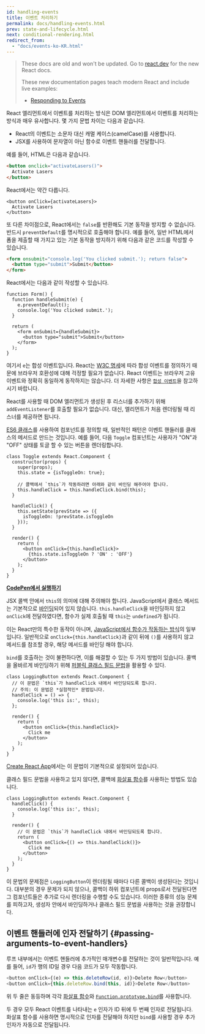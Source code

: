 ```yaml
---
id: handling-events
title: 이벤트 처리하기
permalink: docs/handling-events.html
prev: state-and-lifecycle.html
next: conditional-rendering.html
redirect_from:
  - "docs/events-ko-KR.html"
---
```


<div class="scary">

> These docs are old and won't be updated. Go to [react.dev](https://react.dev/) for the new React docs.
>
> These new documentation pages teach modern React and include live examples:
>
> - [Responding to Events](https://react.dev/learn/responding-to-events)

</div>

React 엘리먼트에서 이벤트를 처리하는 방식은 DOM 엘리먼트에서 이벤트를 처리하는 방식과 매우 유사합니다. 몇 가지 문법 차이는 다음과 같습니다.

* React의 이벤트는 소문자 대신 캐멀 케이스(camelCase)를 사용합니다.
* JSX를 사용하여 문자열이 아닌 함수로 이벤트 핸들러를 전달합니다.

예를 들어, HTML은 다음과 같습니다.

```html
<button onclick="activateLasers()">
  Activate Lasers
</button>
```

React에서는 약간 다릅니다.

```js{1}
<button onClick={activateLasers}>
  Activate Lasers
</button>
```

또 다른 차이점으로, React에서는 `false`를 반환해도 기본 동작을 방지할 수 없습니다. 반드시 `preventDefault`를 명시적으로 호출해야 합니다. 예를 들어, 일반 HTML에서 폼을 제출할 때 가지고 있는 기본 동작을 방지하기 위해 다음과 같은 코드를 작성할 수 있습니다.

```html
<form onsubmit="console.log('You clicked submit.'); return false">
  <button type="submit">Submit</button>
</form>
```

React에서는 다음과 같이 작성할 수 있습니다.

```js{3}
function Form() {
  function handleSubmit(e) {
    e.preventDefault();
    console.log('You clicked submit.');
  }

  return (
    <form onSubmit={handleSubmit}>
      <button type="submit">Submit</button>
    </form>
  );
}
```

여기서 `e`는 합성 이벤트입니다. React는 [W3C 명세](https://www.w3.org/TR/DOM-Level-3-Events/)에 따라 합성 이벤트를 정의하기 때문에 브라우저 호환성에 대해 걱정할 필요가 없습니다. React 이벤트는 브라우저 고유 이벤트와 정확히 동일하게 동작하지는 않습니다.  더 자세한 사항은 [`합성 이벤트`](/docs/events.html)을 참고하시기 바랍니다.

React를 사용할 때 DOM 엘리먼트가 생성된 후 리스너를 추가하기 위해 `addEventListener`를 호출할 필요가 없습니다. 대신, 엘리먼트가 처음 렌더링될 때 리스너를 제공하면 됩니다.

[ES6 클래스](https://developer.mozilla.org/ko/docs/Web/JavaScript/Reference/Classes)를 사용하여 컴포넌트를 정의할 때, 일반적인 패턴은 이벤트 핸들러를 클래스의 메서드로 만드는 것입니다. 예를 들어, 다음 `Toggle` 컴포넌트는 사용자가 "ON"과 "OFF" 상태를 토글 할 수 있는 버튼을 렌더링합니다.

```js{6,7,10-14,18}
class Toggle extends React.Component {
  constructor(props) {
    super(props);
    this.state = {isToggleOn: true};

    // 콜백에서 `this`가 작동하려면 아래와 같이 바인딩 해주어야 합니다.
    this.handleClick = this.handleClick.bind(this);
  }

  handleClick() {
    this.setState(prevState => ({
      isToggleOn: !prevState.isToggleOn
    }));
  }

  render() {
    return (
      <button onClick={this.handleClick}>
        {this.state.isToggleOn ? 'ON' : 'OFF'}
      </button>
    );
  }
}
```

[**CodePen에서 실행하기**](https://codepen.io/gaearon/pen/xEmzGg?editors=0010)

JSX 콜백 안에서 `this`의 의미에 대해 주의해야 합니다. JavaScript에서 클래스 메서드는 기본적으로 [바인딩](https://developer.mozilla.org/ko/docs/Web/JavaScript/Reference/Global_Objects/Function/bind)되어 있지 않습니다. `this.handleClick`을 바인딩하지 않고 `onClick`에 전달하였다면, 함수가 실제 호출될 때 `this`는 `undefined`가 됩니다.

이는 React만의 특수한 동작이 아니며, [JavaScript에서 함수가 작동하는 방식](https://www.smashingmagazine.com/2014/01/understanding-javascript-function-prototype-bind/)의 일부입니다. 일반적으로 `onClick={this.handleClick}`과 같이 뒤에 `()`를 사용하지 않고 메서드를 참조할 경우, 해당 메서드를 바인딩 해야 합니다.

`bind`를 호출하는 것이 불편하다면, 이를 해결할 수 있는 두 가지 방법이 있습니다. 콜백을 올바르게 바인딩하기 위해 [퍼블릭 클래스 필드 문법](https://developer.mozilla.org/en-US/docs/Web/JavaScript/Reference/Classes/Public_class_fields#public_instance_fields)을 활용할 수 있다.

```js{2-6}
class LoggingButton extends React.Component {
  // 이 문법은 `this`가 handleClick 내에서 바인딩되도록 합니다.
  // 주의: 이 문법은 *실험적인* 문법입니다.
  handleClick = () => {
    console.log('this is:', this);
  };

  render() {
    return (
      <button onClick={this.handleClick}>
        Click me
      </button>
    );
  }
}
```

[Create React App](https://github.com/facebookincubator/create-react-app)에서는 이 문법이 기본적으로 설정되어 있습니다.

클래스 필드 문법을 사용하고 있지 않다면, 콜백에 [화살표 함수](https://developer.mozilla.org/en/docs/Web/JavaScript/Reference/Functions/Arrow_functions)를 사용하는 방법도 있습니다.

```js{7-9}
class LoggingButton extends React.Component {
  handleClick() {
    console.log('this is:', this);
  }

  render() {
    // 이 문법은 `this`가 handleClick 내에서 바인딩되도록 합니다.
    return (
      <button onClick={() => this.handleClick()}>
        Click me
      </button>
    );
  }
}
```

이 문법의 문제점은 `LoggingButton`이 렌더링될 때마다 다른 콜백이 생성된다는 것입니다. 대부분의 경우 문제가 되지 않으나, 콜백이 하위 컴포넌트에 props로서 전달된다면 그 컴포넌트들은 추가로 다시 렌더링을 수행할 수도 있습니다. 이러한 종류의 성능 문제를 피하고자, 생성자 안에서 바인딩하거나 클래스 필드 문법을 사용하는 것을 권장합니다.

## 이벤트 핸들러에 인자 전달하기 {#passing-arguments-to-event-handlers}

루프 내부에서는 이벤트 핸들러에 추가적인 매개변수를 전달하는 것이 일반적입니다. 예를 들어, `id`가 행의 ID일 경우 다음 코드가 모두 작동합니다.

```js
<button onClick={(e) => this.deleteRow(id, e)}>Delete Row</button>
<button onClick={this.deleteRow.bind(this, id)}>Delete Row</button>
```

위 두 줄은 동등하며 각각 [화살표 함수](https://developer.mozilla.org/en-US/docs/Web/JavaScript/Reference/Functions/Arrow_functions)와 [`Function.prototype.bind`](https://developer.mozilla.org/en-US/docs/Web/JavaScript/Reference/Global_objects/Function/bind)를 사용합니다.

두 경우 모두 React 이벤트를 나타내는 `e` 인자가 ID 뒤에 두 번째 인자로 전달됩니다. 화살표 함수를 사용하면 명시적으로 인자를 전달해야 하지만 `bind`를 사용할 경우 추가 인자가 자동으로 전달됩니다.
